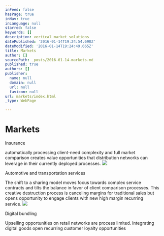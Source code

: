 ```yaml
---
inFeed: false
hasPage: true
inNav: true
inLanguage: null
starred: false
keywords: []
description: vertical market solutions
datePublished: '2016-01-14T19:24:54.690Z'
dateModified: '2016-01-14T19:24:49.665Z'
title: Markets
author: []
sourcePath: _posts/2016-01-14-markets.md
published: true
authors: []
publisher:
  name: null
  domain: null
  url: null
  favicon: null
url: markets/index.html
_type: WebPage

---
```

# Markets

Insurance

automatically processing client-need complexity and full market comparison creates value opportunities that distribution networks can leverage in their currently deployed processes.
![](https://the-grid-user-content.s3-us-west-2.amazonaws.com/101cfcba-d9f8-47c3-bb43-92d89150ca44.jpg)

Automotive and transportation services

The shift to a sharing model moves focus towards complex service contracts and tilts the balance in favor of client comparison processes. This creative destruction process is canceling margins for traditional sales but opens opportunity to engage clients with new high margin recurring service.
![](https://the-grid-user-content.s3-us-west-2.amazonaws.com/92c8cf5d-bb06-49f8-9483-2e7a5e9cad62.jpg)

Digital bundling

Upselling opportunities on retail networks are process limited. Integrating digital goods open recurring customer loyalty opportunities